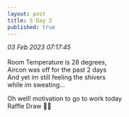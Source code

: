 ```yaml
---
layout: post
title: S'Day 3
published: true
---
```

_03 Feb 2023 07:17:45_
<br>
<br>
Room Temperature is 28 degrees,
<br>
Aircon was off for the past 2 days
<br>
And yet im still feeling the shivers
<br>
while im sweating...
<br>
<!--more-->
Oh well! motivation to go to work today
<br>
Raffle Draw 🤞🏼
